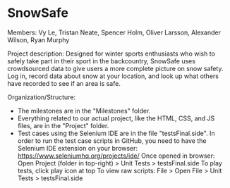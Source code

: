 # SnowSafe
Members: Vy Le, Tristan Neate, Spencer Holm, Oliver Larsson, Alexander Wilson, Ryan Murphy

Project description: Designed for winter sports enthusiasts who wish to safely take part in their sport in the backcountry, SnowSafe uses crowdsourced data to give users a more complete picture on snow safety. Log in, record data about snow at your location, and look up what others have recorded to see if an area is safe. 

Organization/Structure: 
  - The milestones are in the "Milestones" folder.
  - Everything related to our actual project, like the HTML, CSS, and JS files, are in the "Project" folder. 
  - Test cases using the Selenium IDE are in the file "testsFinal.side". In order to run the test case scripts in GitHub, you need to have the Selenium IDE extension on your browser: https://www.seleniumhq.org/projects/ide/
 Once opened in browser: 
 Open Project (folder in top-right) > Unit Tests > testsFinal.side
 To play tests, click play icon at top 
 To view raw scripts: File > Open File > Unit Tests > testsFinal.side 





